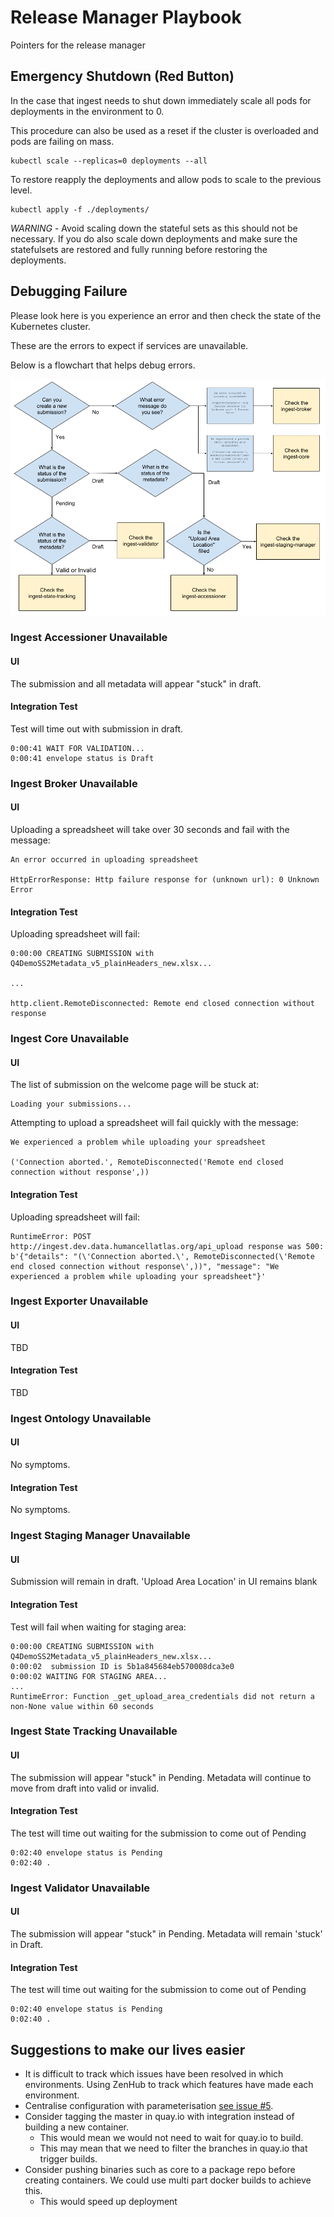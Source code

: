 # Release Manager Playbook

Pointers for the release manager

## Emergency Shutdown (Red Button)
In the case that ingest needs to shut down immediately scale all pods for deployments in the environment to 0.

This procedure can also be used as a reset if the cluster is overloaded and pods are failing on mass. 

```
kubectl scale --replicas=0 deployments --all
```
To restore reapply the deployments and allow pods to scale to the previous level.
```
kubectl apply -f ./deployments/
```
*WARNING* - Avoid scaling down the stateful sets as this should not be necessary. If you do also scale down deployments and make sure the statefulsets are restored and fully running before restoring the deployments.

## Debugging Failure 
Please look here is you experience an error and then check the state of the Kubernetes cluster.

These are the errors to expect if services are unavailable.

Below is a flowchart that helps debug errors.

![Debig Flowchart](debug-flowchart.png)

### Ingest Accessioner Unavailable

#### UI
The submission and all metadata will appear "stuck" in draft.

#### Integration Test
Test will time out with submission in draft.
```
0:00:41 WAIT FOR VALIDATION...
0:00:41 envelope status is Draft
```

### Ingest Broker Unavailable

#### UI
Uploading a spreadsheet will take over 30 seconds and fail with the message:
```
An error occurred in uploading spreadsheet

HttpErrorResponse: Http failure response for (unknown url): 0 Unknown Error
```

#### Integration Test
Uploading spreadsheet will fail:
```
0:00:00 CREATING SUBMISSION with Q4DemoSS2Metadata_v5_plainHeaders_new.xlsx...

...

http.client.RemoteDisconnected: Remote end closed connection without response
```

### Ingest Core Unavailable

#### UI
The list of submission on the welcome page will be stuck at:

```
Loading your submissions...
```
Attempting to upload a spreadsheet will fail quickly with the message:

```
We experienced a problem while uploading your spreadsheet

('Connection aborted.', RemoteDisconnected('Remote end closed connection without response',))
```

#### Integration Test
Uploading spreadsheet will fail:
```
RuntimeError: POST http://ingest.dev.data.humancellatlas.org/api_upload response was 500: b'{"details": "(\'Connection aborted.\', RemoteDisconnected(\'Remote end closed connection without response\',))", "message": "We experienced a problem while uploading your spreadsheet"}'
```

### Ingest Exporter Unavailable

#### UI

TBD

#### Integration Test

TBD

### Ingest Ontology Unavailable

#### UI
No symptoms.

#### Integration Test
No symptoms.

### Ingest Staging Manager Unavailable

#### UI
Submission will remain in draft. 'Upload Area Location' in UI remains blank

#### Integration Test
Test will fail when waiting for staging area:
```
0:00:00 CREATING SUBMISSION with Q4DemoSS2Metadata_v5_plainHeaders_new.xlsx...
0:00:02  submission ID is 5b1a845684eb570008dca3e0
0:00:02 WAITING FOR STAGING AREA...
...
RuntimeError: Function _get_upload_area_credentials did not return a non-None value within 60 seconds
```

### Ingest State Tracking Unavailable

#### UI
The submission will appear "stuck" in Pending. Metadata will continue to move from draft into valid or invalid.

#### Integration Test
The test will time out waiting for the submission to come out of Pending
```
0:02:40 envelope status is Pending
0:02:40 .
```

### Ingest Validator Unavailable

#### UI
The submission will appear "stuck" in Pending. Metadata will remain 'stuck' in Draft.

#### Integration Test
The test will time out waiting for the submission to come out of Pending
```
0:02:40 envelope status is Pending
0:02:40 .
```

## Suggestions to make our lives easier
- It is difficult to track which issues have been resolved in which environments. Using ZenHub to track which features have made each environment.
- Centralise configuration with parameterisation [see issue #5](https://app.zenhub.com/workspace/o/humancellatlas/ingest-central/issues/5).
- Consider tagging the master in quay.io with integration instead of building a new container. 
  - This would mean we would not need to wait for quay.io to build.
  - This may mean that we need to filter the branches in quay.io that trigger builds.
- Consider pushing binaries such as core to a package repo before creating containers. We could use multi part docker builds to achieve this.
  - This would speed up deployment
